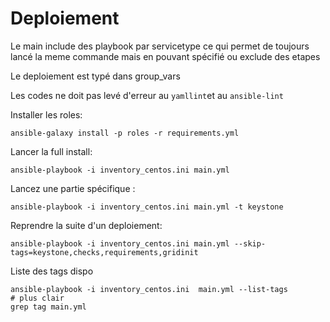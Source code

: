 # Deploiement
Le main include des playbook par servicetype ce qui permet de toujours lancé la meme commande mais en pouvant spécifié ou exclude des etapes

Le deploiement est typé dans group_vars

Les codes ne doit pas levé d'erreur au `yamllint`et au `ansible-lint`

Installer les roles:
```
ansible-galaxy install -p roles -r requirements.yml
```
Lancer la full install:
```
ansible-playbook -i inventory_centos.ini main.yml
```
Lancez une partie spécifique :
```
ansible-playbook -i inventory_centos.ini main.yml -t keystone
```
Reprendre la suite d'un deploiement:
```
ansible-playbook -i inventory_centos.ini main.yml --skip-tags=keystone,checks,requirements,gridinit
```
Liste des tags dispo
```
ansible-playbook -i inventory_centos.ini  main.yml --list-tags
# plus clair
grep tag main.yml
```


